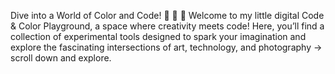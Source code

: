Dive into a World of Color and Code! 🎨 🤖 📐
Welcome to my little digital Code & Color Playground, a space where creativity meets code! Here, you’ll find a collection of experimental tools designed to spark your imagination and explore the fascinating intersections of art, technology, and photography -> scroll down and explore.
